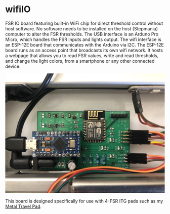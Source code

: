 # wifiIO
FSR IO board featuring built-in WiFi chip for direct threshold control without host software. No software needs to be installed on the host (Stepmania) computer to alter the FSR thresholds. The USB interface is an Arduno Pro Micro, which handles the FSR inputs and lights output. The wifi interface is an ESP-12E board that communicates with the Arduino via I2C. The ESP-12E board runs as an access point that broadcasts its own wifi network. It hosts a webpage that allows you to read FSR values, write and read thresholds, and change the light colors, from a smartphone or any other connected device.

![Wifi IO Board in my Metal Travel Pad](/img/IMG_5006.JPG)

This board is designed specifically for use with 4-FSR ITG pads such as my [Metal Travel Pad](https://github.com/natologic/metalTravelPad).
